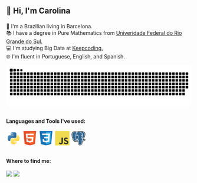 <h2 style="border-bottom: none"> 👋 Hi, I'm Carolina <p></p></h2>


📍 I'm a Brazilian living in Barcelona.<br />
📚 I have a degree in Pure Mathematics from <a href="http://www.ufrgs.br/ufrgs/inicial">Univeridade Federal do Rio Grande do Sul. </a> <br />
💻 I'm studying Big Data at <a href="https://keepcoding.io/">Keepcoding. </a> <br />
🌐 I'm fluent in Portuguese, English, and Spanish.

  ![Snake animation](https://github.com/Yumi-Namie/Yumi-Namie/blob/output/github-contribution-grid-snake.svg)

<h2></h2>
<h4>Languages and Tools I've used: </h4>
 <div>
<img src="https://raw.githubusercontent.com/devicons/devicon/master/icons/python/python-original.svg" alt="python" width="40" height="40"/>
<img src="https://github.com/devicons/devicon/blob/master/icons/html5/html5-original.svg" alt="html" width="40" height="40" />
<img src="https://github.com/devicons/devicon/blob/master/icons/css3/css3-original.svg" alt="css" width="40" height="40" />
<img src="https://github.com/devicons/devicon/blob/master/icons/javascript/javascript-original.svg" alt="javascrpit" widht="40" height="40" />
<img src="https://github.com/devicons/devicon/blob/master/icons/postgresql/postgresql-original.svg" alt="postgresql" width="40" height="40" />
 </div>
 
 <h2></h2>  
   <h4>  Where to find me: </h4>
 <div>
  <a href="mailto:cgraciolli@gmail.com"><img src="https://img.shields.io/badge/Gmail-D14836?style=for-the-badge&logo=gmail&logoColor=white" target="_blank"></a>
  <a href="www.linkedin.com/in/carolina-graciolli-siqueira" target="_blank"><img src="https://img.shields.io/badge/LinkedIn-0077B5?style=for-the-badge&logo=linkedin&logoColor=white"></a>
  </div>
  
 
